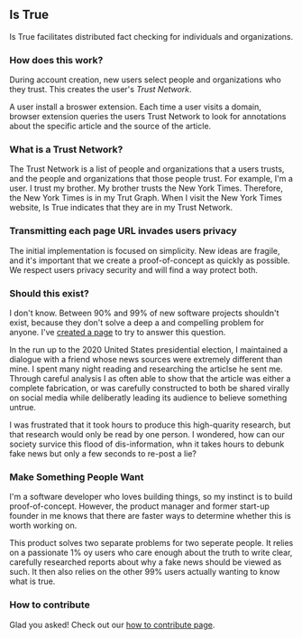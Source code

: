 ## Is True

Is True facilitates distributed fact checking for individuals and organizations. 

### How does this work?

During account creation, new users select people and organizations who they trust. This creates the user's _Trust Network_.

A user install a broswer extension. Each time a user visits a domain, browser extension queries the users Trust Network to look for annotations about the specific article and the source of the article. 

### What is a Trust Network?
The Trust Network is a list of people and organizations that a users trusts, and the people and organizations that those people trust.
For example, I'm a user. I trust my brother. My brother trusts the New York Times. Therefore, the New York Times is in my Trut Graph. When I visit the New York Times website, Is True indicates that they are in my Trust Network. 


### Transmitting each page URL invades users privacy
The initial implementation is focused on simplicity. New ideas are fragile, and it's important that we create a proof-of-concept as quickly as possible. We respect users privacy security and will find a way protect both.

### Should this exist?
I don't know. Between 90% and 99% of new software projects shouldn't exist, because they don't solve a deep a and compelling problem for anyone.
I've [created a page](need-approach-benefit-competition) to try to answer this question. 

In the run up to the 2020 United States presidential election, I maintained a dialogue with a friend whose news sources were extremely different than mine. I spent many night reading and researching the articlse he sent me. Through careful analysis I as often able to show that the article was either a complete fabrication, or was carefully constructed to both be shared virally on social media while deliberatly leading its audience to believe something untrue.  

I was frustrated that it took hours to produce this high-quarity research, but that research would only be read by one person. I wondered, how can our society survice this flood of dis-information, whn it takes hours to debunk fake news but only a few seconds to re-post a lie?

### Make Something People Want
I'm a software developer who loves building things, so my instinct is to build proof-of-concept. However, the product manager and former start-up founder in me knows that there are faster ways to determine whether this is worth working on.

This product solves two separate problems for two seperate people. It relies on a passionate 1% oy users who care enough about the truth to write clear, carefully researched reports about why a fake news should be viewed as such. It then also relies on the other 99% users actually wanting to know what is true. 

### How to contribute
Glad you asked! Check out our [how to contribute page](https://owenbrown.github.io/istrue/how-to-contribute).
